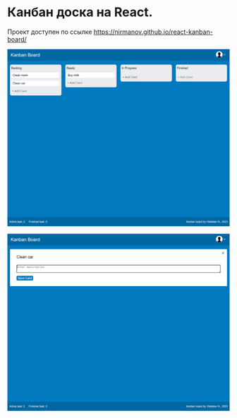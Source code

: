 # Канбан доска на React.

Проект доступен по ссылке 
https://nirmanov.github.io/react-kanban-board/

![Image](https://github.com/nirmanov/react-kanban-board/raw/master/screenshot/kanban.png)

![Image](https://github.com/nirmanov/react-kanban-board/raw/master/screenshot/kanban2.png)